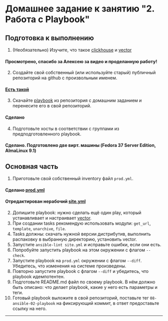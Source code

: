 # Домашнее задание к занятию "2. Работа с Playbook"

## Подготовка к выполнению

1. (Необязательно) Изучите, что такое [clickhouse](https://www.youtube.com/watch?v=fjTNS2zkeBs) и [vector](https://www.youtube.com/watch?v=CgEhyffisLY)
#### Просмотрено, спасибо за Алексею за видео и проделанную работу!    
2. Создайте свой собственный (или используйте старый) публичный репозиторий на github с произвольным именем.        
#### [Есть такой](https://github.com/devops-run/devops-netology/tree/main/08-ansible-02-playbook/playbook)     
3. Скачайте [playbook](./playbook/) из репозитория с домашним заданием и перенесите его в свой репозиторий.        
#### Сделано
4. Подготовьте хосты в соответствии с группами из предподготовленного playbook.
#### Сделано. Подготовлено две вирт. машины (Fedora 37 Server Edition, AlmaLinux 9.1)

## Основная часть

1. Приготовьте свой собственный inventory файл `prod.yml`.
#### Сделано [prod.yml](playbook/inventory/prod.ymli)
#### Отредактирован нерабочий [site.yml](playbook/site.yml)           
2. Допишите playbook: нужно сделать ещё один play, который устанавливает и настраивает [vector](https://vector.dev).
3. При создании tasks рекомендую использовать модули: `get_url`, `template`, `unarchive`, `file`.
4. Tasks должны: скачать нужной версии дистрибутив, выполнить распаковку в выбранную директорию, установить vector.
5. Запустите `ansible-lint site.yml` и исправьте ошибки, если они есть.
6. Попробуйте запустить playbook на этом окружении с флагом `--check`.
7. Запустите playbook на `prod.yml` окружении с флагом `--diff`. Убедитесь, что изменения на системе произведены.
8. Повторно запустите playbook с флагом `--diff` и убедитесь, что playbook идемпотентен.
9. Подготовьте README.md файл по своему playbook. В нём должно быть описано: что делает playbook, какие у него есть параметры и теги.
10. Готовый playbook выложите в свой репозиторий, поставьте тег `08-ansible-02-playbook` на фиксирующий коммит, в ответ предоставьте ссылку на него.

---
